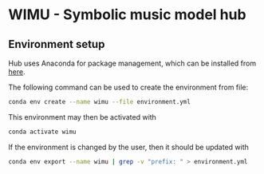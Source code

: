 # WIMU - Symbolic music model hub

## Environment setup
Hub uses Anaconda for package management, which can be installed from [here](https://docs.conda.io/projects/conda/en/latest/user-guide/install/linux.html). 

The following command can be used to create the environment from file:
```sh
conda env create --name wimu --file environment.yml
```

This environment may then be activated with
```sh
conda activate wimu
```

If the environment is changed by the user, then it should be updated with
```sh
conda env export --name wimu | grep -v "prefix: " > environment.yml
```
